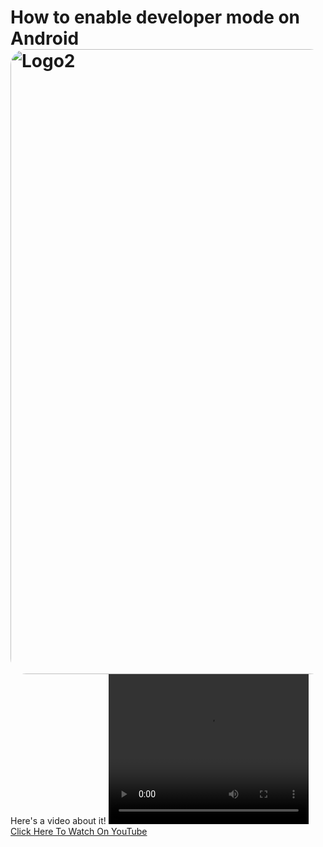 # How to enable developer mode on Android<br><img src="https://encrypted-tbn0.gstatic.com/images?q=tbn:ANd9GcSM8GwAEBjdQ67EM74g48D3csMrfiG-wQ_0ww&usqp=CAU" alt="Logo2" style="float: left; margin-right: 10px; width: 1000px; border-radius: 25px" />

Here's a video about it!
  <video width="320" height="240" controls>
  <source src="https://cdn.glitch.com/9de5adc4-a490-40db-b228-5564679d0d47%2Fvideoplayback.mp4?v=1629836433549" type="video/mp4">
  <source src="movie.ogg" type="video/ogg">
Your browser does not support the video tag. <a href="https://youtu.be/CCFMai4JmeM">Click here to watch on YouTube</a>
</video>
[Click Here To Watch On YouTube](https://youtu.be/CCFMai4JmeM)